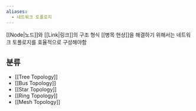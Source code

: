 ```yaml
---
aliases:
  - 네트워크 토폴로지
---
```

[[Node|노드]]와 [[Link|링크]]의 구조 형식
[[병목 현상]]을 해결하기 위해서는 네트워크 토폴로지를 효율적으로 구성해야함

## 분류
- [[Tree Topology]]
- [[Bus Topology]]
- [[Star Topology]]
- [[Ring Topology]]
- [[Mesh Topology]]